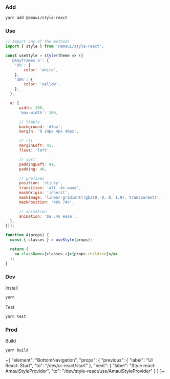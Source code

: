 
### Add

```sh
yarn add @amaui/style-react
```

### Use

```jsx
// Import any of the methods
import { style } from '@amaui/style-react';

const useStyle = style(theme => ({
  '@keyframes a': {
    '0%': {
        color: 'white',
    },
    '40%': {
        color: 'yellow',
    },
  },

  a: {
      width: 100,
      'max-width': 100,

      // Simple
      background: '#faa',
      margin: '0 14px 4px 40px',

      // rtl
      marginLeft: 41,
      float: 'left',

      // sort
      paddingLeft: 41,
      padding: 40,

      // prefixes
      position: 'sticky',
      transition: 'all .4s ease',
      maskOrigin: 'inherit',
      maskImage: 'linear-gradient(rgba(0, 0, 0, 1.0), transparent)',
      maskPosition: '40% 74%',

      // animation
      animation: '$a .4s ease',
  },
}));

function A(props) {
  const { classes } = useStyle(props);

  return (
    <a className={classes.a}>{props.children}</a>
  );
}
```

### Dev

Install

```bash
yarn
```

Test

```bash
yarn test
```

### Prod

Build

```bash
yarn build
```

~{
  "element": "BottomNavigation",
  "props": {
    "previous": {
      "label": "UI React: Start",
      "to": "/dev/ui-react/start"
    },
    "next": {
      "label": "Style react: AmauiStyleProvider",
      "to": "/dev/style-react/use/AmauiStyleProvider"
    }
  }
}~
